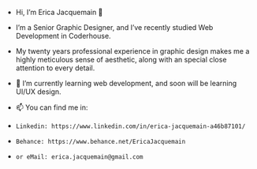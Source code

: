 - Hi, I’m Erica Jacquemain 👋  
- I’m a Senior Graphic Designer, and I’ve recently studied Web Development in Coderhouse.
- My twenty years professional experience in graphic design makes me a highly meticulous sense of aesthetic, along with an special close attention to every detail.

- 🌱  I’m currently learning web development, and soon will be learning UI/UX design.
- 📫  You can find me in:
-     Linkedin: https://www.linkedin.com/in/erica-jacquemain-a46b87101/
-     Behance: https://www.behance.net/EricaJacquemain
-     or eMail: erica.jacquemain@gmail.com

<!---
ejacquemain/ejacquemain is a ✨ special ✨ repository because its `README.md` (this file) appears on your GitHub profile.
You can click the Preview link to take a look at your changes.
--->
